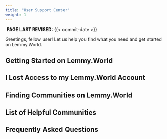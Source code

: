 ```yaml
---
title: "User Support Center"
weight: 1
---
```

​​
**PAGE LAST REVISED:** {{< commit-date >}}

Greetings, fellow user! Let us help you find what you need and get started on Lemmy.World.

## Getting Started on Lemmy.World

## I Lost Access to my Lemmy.World Account

## Finding Communities on Lemmy.World

## List of Helpful Communities

## Frequently Asked Questions
